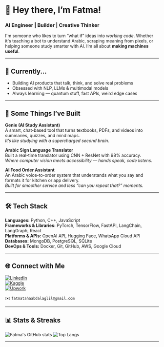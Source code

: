 # 👋 Hey there, I’m Fatma!

###  AI Engineer |  Builder |  Creative Thinker

I'm someone who likes to turn “what if” ideas into *working code*. Whether it's teaching a bot to understand Arabic, scraping meaning from pixels, or helping someone study smarter with AI. I’m all about **making machines useful**.

---

## 🌱 Currently...

-  Building AI products that talk, think, and solve real problems
-  Obsessed with NLP, LLMs & multimodal models
-  Always learning — quantum stuff, fast APIs, weird edge cases

---
## 🔨 Some Things I’ve Built

 **Genie (AI Study Assistant)**  
A smart, chat-based tool that turns textbooks, PDFs, and videos into summaries, quizzes, and mind maps.  
_It’s like studying with a supercharged second brain._

 **Arabic Sign Language Translator**  
Built a real-time translator using CNN + ResNet with 98% accuracy.  
_Where computer vision meets accessibility — hands speak, code listens._

 **AI Food Order Assistant**  
An Arabic voice-to-order system that understands what you say and formats it for kitchen or app delivery.  
_Built for smoother service and less “can you repeat that?” moments._




---
## 🛠 Tech Stack

**Languages:** Python, C++, JavaScript  
**Frameworks & Libraries:** PyTorch, TensorFlow, FastAPI, LangChain, LangGraph, React  
**Platforms & APIs:** OpenAI API, Hugging Face, WhatsApp Cloud API  
**Databases:** MongoDB, PostgreSQL, SQLite  
**DevOps & Tools:** Docker, Git, GitHub, AWS, Google Cloud  


---

## 🌐 Connect with Me

[![LinkedIn](https://img.shields.io/badge/LinkedIn-fatma--taha-blue?style=flat-square&logo=linkedin)](https://www.linkedin.com/in/fatma-taha-437421242/)  
[![Kaggle](https://img.shields.io/badge/Kaggle-fatmah--t-blue?style=flat-square&logo=kaggle)](https://www.kaggle.com/ftaham)  
[![Upwork](https://img.shields.io/badge/Upwork-fatma--taha-darkgreen?style=flat-square&logo=upwork)](https://www.upwork.com/freelancers/~01456bcd55dc6d3572?mp_source=share)  

✉️ `fatmatahaabdalaglil@gmail.com`

---

## 📊 Stats & Streaks

![Fatma's GitHub stats](https://github-readme-stats.vercel.app/api?username=fatmaT2001&show_icons=true&theme=radical)
![Top Langs](https://github-readme-stats.vercel.app/api/top-langs/?username=fatmaT2001&layout=compact)

---
